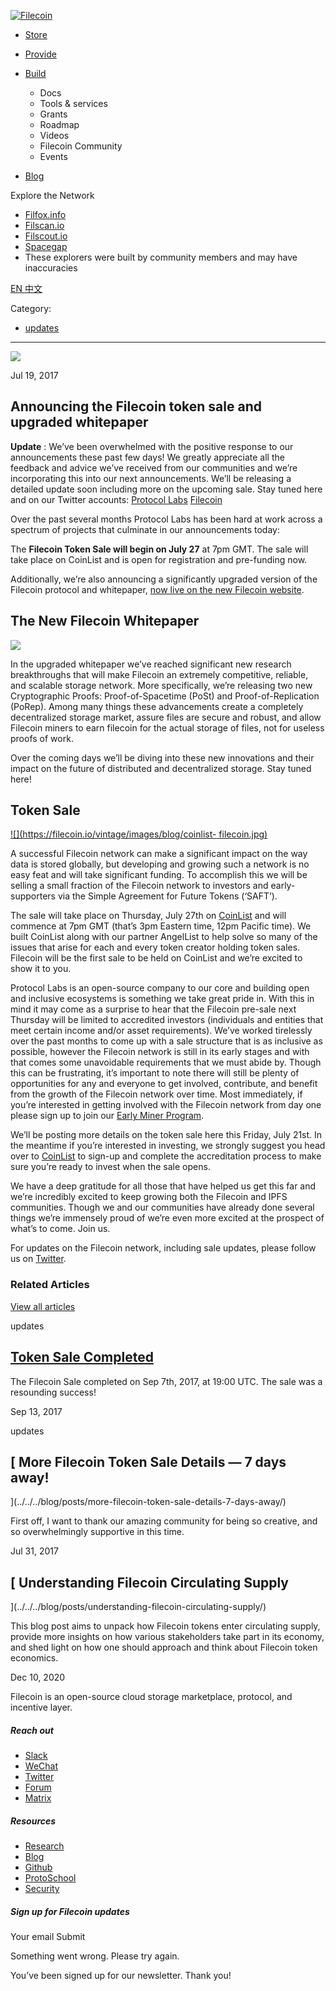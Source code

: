 [ ![Filecoin](../../../images/filecoin-logo.svg) ](../../../)

  * [Store](../../../store/)
  * [Provide](../../../provide/)
  * [Build](../../../build/)

    * Docs
    * Tools & services
    * Grants
    * Roadmap
    * Videos
    * Filecoin Community
    * Events

  * [Blog](../../../blog/)

Explore the Network

  * [Filfox.info](https://filfox.info/en)
  * [Filscan.io](https://filscan.io/#/tipset/chain)
  * [Filscout.io](https://filscout.io/en/)
  * [Spacegap](https://spacegap.github.io)
  * These explorers were built by community members and may have inaccuracies

[ EN ](../../../en) [ 中文 ](../../../zh-cn)

Category:

  * [updates](../../../blog/updates)

  *   *   * 

![](../../../images/icons/social/share.svg)

Jul 19, 2017  

## Announcing the Filecoin token sale and upgraded whitepaper

**Update** : We’ve been overwhelmed with the positive response to our
announcements these past few days! We greatly appreciate all the feedback and
advice we’ve received from our communities and we’re incorporating this into
our next announcements. We’ll be releasing a detailed update soon including
more on the upcoming sale. Stay tuned here and on our Twitter accounts:
[Protocol Labs](https://twitter.com/protocollabs)
[Filecoin](https://twitter.com/MineFilecoin)

Over the past several months Protocol Labs has been hard at work across a
spectrum of projects that culminate in our announcements today:

The **Filecoin Token Sale will begin on July 27** at 7pm GMT. The sale will
take place on CoinList and is open for registration and pre-funding now.

Additionally, we’re also announcing a significantly upgraded version of the
Filecoin protocol and whitepaper, [now live on the new Filecoin
website](https://filecoin.io/).

## The New Filecoin Whitepaper

[![](https://filecoin.io/vintage/images/blog/whitepaper.jpg)](https://filecoin.io/vintage/filecoin.pdf)

In the upgraded whitepaper we’ve reached significant new research
breakthroughs that will make Filecoin an extremely competitive, reliable, and
scalable storage network. More specifically, we’re releasing two new
Cryptographic Proofs: Proof-of-Spacetime (PoSt) and Proof-of-Replication
(PoRep). Among many things these advancements create a completely
decentralized storage market, assure files are secure and robust, and allow
Filecoin miners to earn filecoin for the actual storage of files, not for
useless proofs of work.

Over the coming days we’ll be diving into these new innovations and their
impact on the future of distributed and decentralized storage. Stay tuned
here!

## Token Sale

[![](https://filecoin.io/vintage/images/blog/coinlist-
filecoin.jpg)](https://coinlist.co/)

A successful Filecoin network can make a significant impact on the way data is
stored globally, but developing and growing such a network is no easy feat and
will take significant funding. To accomplish this we will be selling a small
fraction of the Filecoin network to investors and early-supporters via the
Simple Agreement for Future Tokens (‘SAFT’).

The sale will take place on Thursday, July 27th on
[CoinList](https://coinlist.co/) and will commence at 7pm GMT (that’s 3pm
Eastern time, 12pm Pacific time). We built CoinList along with our partner
AngelList to help solve so many of the issues that arise for each and every
token creator holding token sales. Filecoin will be the first sale to be held
on CoinList and we’re excited to show it to you.

Protocol Labs is an open-source company to our core and building open and
inclusive ecosystems is something we take great pride in. With this in mind it
may come as a surprise to hear that the Filecoin pre-sale next Thursday will
be limited to accredited investors (individuals and entities that meet certain
income and/or asset requirements). We’ve worked tirelessly over the past
months to come up with a sale structure that is as inclusive as possible,
however the Filecoin network is still in its early stages and with that comes
some unavoidable requirements that we must abide by. Though this can be
frustrating, it’s important to note there will still be plenty of
opportunities for any and everyone to get involved, contribute, and benefit
from the growth of the Filecoin network over time. Most immediately, if you’re
interested in getting involved with the Filecoin network from day one please
sign up to join our [Early Miner
Program](https://docs.google.com/forms/d/e/1FAIpQLSfdFpWhJj8OIGA2iXrT3bnLgVK9bgR_1iLMPdAcXLxr_1d-pw/viewform?c=0&w=1).

We’ll be posting more details on the token sale here this Friday, July 21st.
In the meantime if you’re interested in investing, we strongly suggest you
head over to [CoinList](https://coinlist.co/) to sign-up and complete the
accreditation process to make sure you’re ready to invest when the sale opens.

We have a deep gratitude for all those that have helped us get this far and
we’re incredibly excited to keep growing both the Filecoin and IPFS
communities. Though we and our communities have already done several things
we’re immensely proud of we’re even more excited at the prospect of what’s to
come. Join us.

For updates on the Filecoin network, including sale updates, please follow us
on [Twitter](https://twitter.com/minefilecoin).

### Related Articles

[View all articles](../../../blog)

[ ](../../../blog/posts/token-sale-completed/)

updates

##  [ Token Sale Completed ](../../../blog/posts/token-sale-completed/)

The Filecoin Sale completed on Sep 7th, 2017, at 19:00 UTC. The sale was a
resounding success!

Sep 13, 2017

[ ](../../../blog/posts/more-filecoin-token-sale-details-7-days-away/)

updates

##  [ More Filecoin Token Sale Details — 7 days away!
](../../../blog/posts/more-filecoin-token-sale-details-7-days-away/)

First off, I want to thank our amazing community for being so creative, and so
overwhelmingly supportive in this time.

Jul 31, 2017

[ ](../../../blog/posts/understanding-filecoin-circulating-supply/)

##  [ Understanding Filecoin Circulating Supply
](../../../blog/posts/understanding-filecoin-circulating-supply/)

This blog post aims to unpack how Filecoin tokens enter circulating supply,
provide more insights on how various stakeholders take part in its economy,
and shed light on how one should approach and think about Filecoin token
economics.

Dec 10, 2020

Filecoin is an open-source cloud storage marketplace, protocol, and incentive
layer.

##### Reach out

  * [Slack ](https://filecoin.io/slack)
  * [WeChat  ](https://weixin.qq.com/r/1xz54Y-EctINrcuC90nF)
  * [Twitter ](https://twitter.com/Filecoin)
  * [Forum ](https://github.com/filecoin-project/community#forums)
  * [Matrix ](https://riot.im/app/#/group/+filecoin:matrix.org)

##### Resources

  * [Research](https://research.filecoin.io/)
  * [Blog](https://filecoin.io/blog/)
  * [Github](https://github.com/filecoin-project)
  * [ProtoSchool](https://proto.school/course/filecoin)
  * [Security](https://security.filecoin.io/)

##### Sign up for Filecoin updates

Your email Submit

Something went wrong. Please try again.

You’ve been signed up for our newsletter. Thank you!

